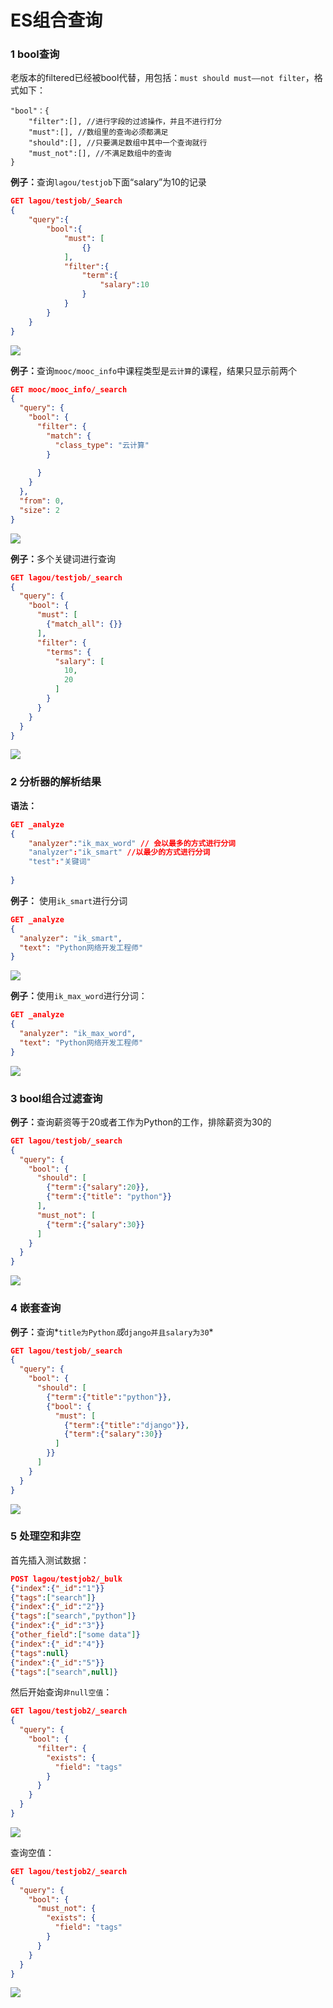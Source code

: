 # ES组合查询
### 1 bool查询
老版本的filtered已经被bool代替，用包括：`must should must——not filter`，格式如下：
```
"bool"：{
	"filter":[], //进行字段的过滤操作，并且不进行打分
	"must":[], //数组里的查询必须都满足
	"should":[], //只要满足数组中其中一个查询就行
	"must_not":[], //不满足数组中的查询
}
```
<b>例子：</b>查询`lagou/testjob`下面“salary”为10的记录
```Json
GET lagou/testjob/_Search
{
	"query":{
    	"bool":{
        	"must": [
        		{}
      		],
        	"filter":{
            	"term":{
                	"salary":10
                }
            }
        }
    }
}
```

![](img/001.png)

<b>例子：</b>查询`mooc/mooc_info`中课程类型是`云计算`的课程，结果只显示前两个
```Json
GET mooc/mooc_info/_search
{
  "query": {
    "bool": {
      "filter": {
        "match": {
          "class_type": "云计算"
        }
        
      }
    }
  },
  "from": 0,
  "size": 2
}
```

![](img/002.png)

<b>例子：</b>多个关键词进行查询
```json
GET lagou/testjob/_search
{
  "query": {
    "bool": {
      "must": [
        {"match_all": {}}
      ],
      "filter": {
        "terms": {
          "salary": [
            10,
            20
          ]
        }
      }
    }
  }
}
```

![](img/004.png)

### 2 分析器的解析结果
<b>语法：</b>
```json
GET _analyze
{
	"analyzer":"ik_max_word" // 会以最多的方式进行分词
    "analyzer":"ik_smart" //以最少的方式进行分词
    "test":"关键词"
    
}
```
<b>例子：</b> 使用`ik_smart`进行分词
```Json
GET _analyze
{
  "analyzer": "ik_smart",
  "text": "Python网络开发工程师"
}
```

![](img/006.png)

<b>例子：</b>使用`ik_max_word`进行分词：
```Json
GET _analyze
{
  "analyzer": "ik_max_word",
  "text": "Python网络开发工程师"
}
```

![](img/007.png)

### 3 bool组合过滤查询
<b> 例子：</b>查询薪资等于20或者工作为Python的工作，排除薪资为30的
```Json
GET lagou/testjob/_search
{
  "query": {
    "bool": {
      "should": [
        {"term":{"salary":20}},
        {"term":{"title": "python"}}
      ],
      "must_not": [
        {"term":{"salary":30}}
      ]
    }
  }
}
```

![](img/005.png)

### 4 嵌套查询
<b>例子：</b>查询*`title为Python`*或*`django并且salary为30`*
```Json
GET lagou/testjob/_search
{
  "query": {
    "bool": {
      "should": [
        {"term":{"title":"python"}},
        {"bool": {
          "must": [
            {"term":{"title":"django"}},
            {"term":{"salary":30}}
          ]
        }}
      ]
    }
  }
}
```

![](img/008.png)

### 5 处理空和非空
首先插入测试数据：
```Json
POST lagou/testjob2/_bulk
{"index":{"_id":"1"}}
{"tags":["search"]}
{"index":{"_id":"2"}}
{"tags":["search","python"]}
{"index":{"_id":"3"}}
{"other_field":["some data"]}
{"index":{"_id":"4"}}
{"tags":null}
{"index":{"_id":"5"}}
{"tags":["search",null]}
```
然后开始查询`非null空值`：
```Json
GET lagou/testjob2/_search
{
  "query": {
    "bool": {
      "filter": {
        "exists": {
          "field": "tags"
        }
      }
    }
  }
}
```

![](img/009.png)

查询空值：
```Json
GET lagou/testjob2/_search
{
  "query": {
    "bool": {
      "must_not": {
        "exists": {
          "field": "tags"
        }
      }
    }
  }
}
```

![](img/010.png)






